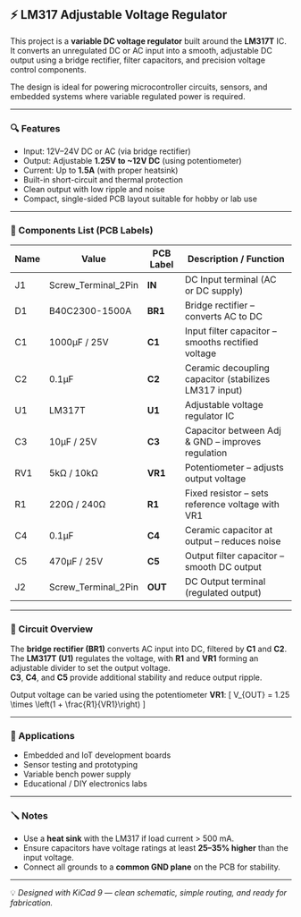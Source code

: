 ## ⚡ LM317 Adjustable Voltage Regulator

This project is a **variable DC voltage regulator** built around the **LM317T** IC.  
It converts an unregulated DC or AC input into a smooth, adjustable DC output using a bridge rectifier, filter capacitors, and precision voltage control components.

The design is ideal for powering microcontroller circuits, sensors, and embedded systems where variable regulated power is required.

---

### 🔍 Features

- Input: 12V–24V DC or AC (via bridge rectifier)
- Output: Adjustable **1.25V to ~12V DC** (using potentiometer)
- Current: Up to **1.5A** (with proper heatsink)
- Built-in short-circuit and thermal protection
- Clean output with low ripple and noise
- Compact, single-sided PCB layout suitable for hobby or lab use

---

### 🧾 Components List (PCB Labels)

| **Name** | **Value** | **PCB Label** | **Description / Function** |
|-----------|------------|----------------|-----------------------------|
| J1 | Screw_Terminal_2Pin | **IN** | DC Input terminal (AC or DC supply) |
| D1 | B40C2300-1500A | **BR1** | Bridge rectifier – converts AC to DC |
| C1 | 1000µF / 25V | **C1** | Input filter capacitor – smooths rectified voltage |
| C2 | 0.1µF | **C2** | Ceramic decoupling capacitor (stabilizes LM317 input) |
| U1 | LM317T | **U1** | Adjustable voltage regulator IC |
| C3 | 10µF / 25V | **C3** | Capacitor between Adj & GND – improves regulation |
| RV1 | 5kΩ / 10kΩ | **VR1** | Potentiometer – adjusts output voltage |
| R1 | 220Ω / 240Ω | **R1** | Fixed resistor – sets reference voltage with VR1 |
| C4 | 0.1µF | **C4** | Ceramic capacitor at output – reduces noise |
| C5 | 470µF / 25V | **C5** | Output filter capacitor – smooth DC output |
| J2 | Screw_Terminal_2Pin | **OUT** | DC Output terminal (regulated output) |

---

### 🧠 Circuit Overview

The **bridge rectifier (BR1)** converts AC input into DC, filtered by **C1** and **C2**.  
The **LM317T (U1)** regulates the voltage, with **R1** and **VR1** forming an adjustable divider to set the output voltage.  
**C3**, **C4**, and **C5** provide additional stability and reduce output ripple.  

Output voltage can be varied using the potentiometer **VR1**:
\[
V_{OUT} = 1.25 \times \left(1 + \frac{R1}{VR1}\right)
\]

---

### 🧰 Applications

- Embedded and IoT development boards  
- Sensor testing and prototyping  
- Variable bench power supply  
- Educational / DIY electronics labs  

---

### 🪛 Notes

- Use a **heat sink** with the LM317 if load current > 500 mA.  
- Ensure capacitors have voltage ratings at least **25–35% higher** than the input voltage.  
- Connect all grounds to a **common GND plane** on the PCB for stability.  

---

💡 *Designed with KiCad 9 — clean schematic, simple routing, and ready for fabrication.*
